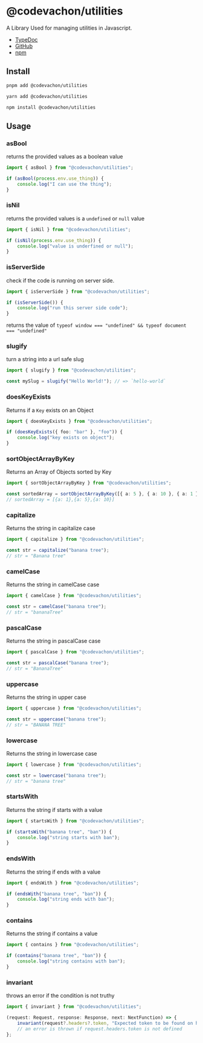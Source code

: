 # @codevachon/utilities

A Library Used for managing utilities in Javascript.

-   [TypeDoc](https://codevachon.github.io/utilities/)
-   [GitHub](https://github.com/CodeVachon/utilities)
-   [npm](https://www.npmjs.com/package/@codevachon/utilities)

## Install

```sh
pnpm add @codevachon/utilities
```

```sh
yarn add @codevachon/utilities
```

```sh
npm install @codevachon/utilities
```

## Usage

### asBool

returns the provided values as a boolean value

```ts
import { asBool } from "@codevachon/utilities";

if (asBool(process.env.use_thing)) {
    console.log("I can use the thing");
}
```

### isNil

returns the provided values is a `undefined` or `null` value

```ts
import { isNil } from "@codevachon/utilities";

if (isNil(process.env.use_thing)) {
    console.log("value is underfined or null");
}
```

### isServerSide

check if the code is running on server side.

```ts
import { isServerSide } from "@codevachon/utilities";

if (isServerSide()) {
    console.log("run this server side code");
}
```

returns the value of `typeof window === "undefined" && typeof document === "undefined"`

### slugify

turn a string into a url safe slug

```ts
import { slugify } from "@codevachon/utilities";

const mySlug = slugify("Hello World!"); // => `hello-world`
```

### doesKeyExists

Returns if a `Key` exists on an Object

```ts
import { doesKeyExists } from "@codevachon/utilities";

if (doesKeyExists({ foo: "bar" }, "foo")) {
    console.log("key exists on object");
}
```

### sortObjectArrayByKey

Returns an Array of Objects sorted by Key

```ts
import { sortObjectArrayByKey } from "@codevachon/utilities";

const sortedArray = sortObjectArrayByKey([{ a: 5 }, { a: 10 }, { a: 1 }], "a");
// sortedArray = [{a: 1},{a: 5},{a: 10}]
```

### capitalize

Returns the string in capitalize case

```ts
import { capitalize } from "@codevachon/utilities";

const str = capitalize("banana tree");
// str = "Banana tree"
```

### camelCase

Returns the string in camelCase case

```ts
import { camelCase } from "@codevachon/utilities";

const str = camelCase("banana tree");
// str = "bananaTree"
```

### pascalCase

Returns the string in pascalCase case

```ts
import { pascalCase } from "@codevachon/utilities";

const str = pascalCase("banana tree");
// str = "BananaTree"
```

### uppercase

Returns the string in upper case

```ts
import { uppercase } from "@codevachon/utilities";

const str = uppercase("banana tree");
// str = "BANANA TREE"
```

### lowercase

Returns the string in lowercase case

```ts
import { lowercase } from "@codevachon/utilities";

const str = lowercase("banana tree");
// str = "banana tree"
```

### startsWith

Returns the string if starts with a value

```ts
import { startsWith } from "@codevachon/utilities";

if (startsWith("banana tree", "ban")) {
    console.log("string starts with ban");
}
```

### endsWith

Returns the string if ends with a value

```ts
import { endsWith } from "@codevachon/utilities";

if (endsWith("banana tree", "ban")) {
    console.log("string ends with ban");
}
```

### contains

Returns the string if contains a value

```ts
import { contains } from "@codevachon/utilities";

if (contains("banana tree", "ban")) {
    console.log("string contains with ban");
}
```

### invariant

throws an error if the condition is not truthy

```ts
import { invariant } from "@codevachon/utilities";

(request: Request, response: Response, next: NextFunction) => {
    invariant(request?.headers?.token, "Expected token to be found on headers");
    // an error is thrown if request.headers.token is not defined
};
```
